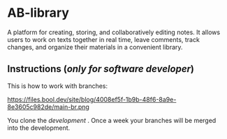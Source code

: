 # AB-library

  
A platform for creating, storing, and collaboratively editing notes. It allows users to work on texts together in real time, leave comments, track changes, and organize their materials in a convenient library.


## Instructions (***only for software developer***)
This is how to work with branches:

  <https://files.bool.dev/site/blog/4008ef5f-1b9b-48f6-8a9e-8e3605c982de/main-br.png>

You clone the *development* . Once a week your branches will be merged into the development.
  
